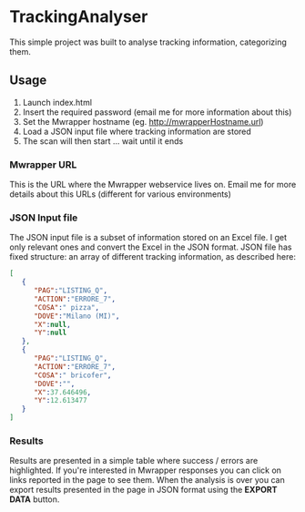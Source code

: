 # TrackingAnalyser

This simple project was built to analyse tracking information, categorizing them.

## Usage

1. Launch index.html
2. Insert the required password (email me for more information about this)
3. Set the Mwrapper hostname (eg. <http://mwrapperHostname.url>)
4. Load a JSON input file where tracking information are stored
5. The scan will then start ... wait until it ends

### Mwrapper URL

This is the URL where the Mwrapper webservice lives on. Email me for more details about this URLs (different for various environments)

### JSON Input file

The JSON input file is a subset of information stored on an Excel file. I get only relevant ones and convert the Excel in the JSON format. JSON file has fixed structure: an array of different tracking information, as described here:

```json
[
   {
      "PAG":"LISTING_Q",
      "ACTION":"ERRORE_7",
      "COSA":" pizza",
      "DOVE":"Milano (MI)",
      "X":null,
      "Y":null
   },
   {
      "PAG":"LISTING_Q",
      "ACTION":"ERRORE_7",
      "COSA":" bricofer",
      "DOVE":"",
      "X":37.646496,
      "Y":12.613477
   }
]
```

### Results

Results are presented in a simple table where success / errors are highlighted. If you're interested in Mwrapper responses you can click on links reported in the page to see them. When the analysis is over you can export results presented in the page in JSON format using the **EXPORT DATA** button.
